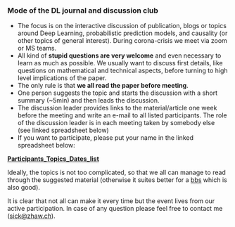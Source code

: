 
<h3>Mode of the DL journal and discussion club</h3>

<ul>
	<li/>  The focus is on the interactive discussion of publication, blogs or topics around Deep Learning, probabilistic prediction models, and causality (or other topics of general interest). During corona-crisis we meet via zoom or MS teams.  
	<li/>  All kind of <b>stupid questions are very welcome</b> and even necessary to learn as much as possible. We usually want to  discuss first details, like questions on mathematical and technical aspects, before turning to high level implications of the paper. 
	<li/>  The only rule is that <b>we all read the paper before meeting</b>. 
	<li/> One person suggests the topic and starts the discussion with a short summary (~5min) and then leads the discussion. 
	   <li/>The discussion leader provides links to the material/article one week before the meeting and write an e-mail to all listed participants. The role of the discussion leader is in each meeting taken by somebody else (see linked spreadsheet below)
  <li/>If you want to participate, please put your name in the linked spreadsheet below:
</ul>

 <a href="https://docs.google.com/spreadsheets/d/1nvDV3tVnD2YjbOf81les5Ef9hwEc7_PrcLruXVaHXJg/edit?usp=sharing">**Participants_Topics_Dates_list**</a>

Ideally, the topics is not too complicated, so that we all can manage to read through the suggested material (otherwise it suites better for a <a href="https://tensorchiefs.github.io/bbs/">bbs</a> which is also good).

It is clear that not all can make it every time but the event lives from our active participation. In case of any question please feel free to contact me (sick@zhaw.ch).
